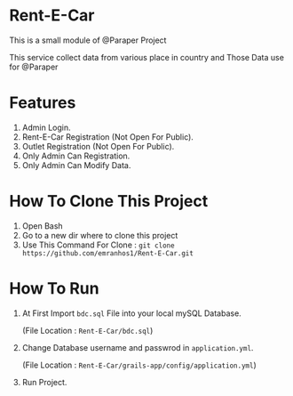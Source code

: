 # Rent-E-Car
This is a small module of @Paraper Project

This service collect data from various place in country and Those Data use for @Paraper

# Features
1. Admin Login.
2. Rent-E-Car Registration (Not Open For Public).
3. Outlet Registration (Not Open For Public).
4. Only Admin Can Registration.
5. Only Admin Can Modify Data.

# How To Clone This Project
1. Open Bash
2. Go to a new dir where to clone this project
3. Use This Command For Clone : `git clone https://github.com/emranhos1/Rent-E-Car.git` 

# How To Run
1. At First Import `bdc.sql` File into your local mySQL Database. 
   
   (File Location : `Rent-E-Car/bdc.sql`)
   
2. Change Database username and passwrod in `application.yml`. 
   
   (File Location : `Rent-E-Car/grails-app/config/application.yml`)
   
3. Run Project.
